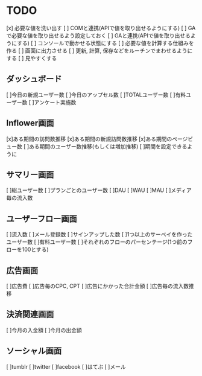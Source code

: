# TODO
[x] 必要な値を洗い出す
[ ] COMと連携(APIで値を取り出せるようにする)
[ ] GAで必要な値を取り出せるよう設定しておく
[ ] GAと連携(APIで値を取り出せるようにする)
[ ] コンソールで動かせる状態にする
[ ] 必要な値を計算する仕組みを作る
[ ] 画面に出力させる
[ ] 更新, 計算, 保存などをルーチンでまわせるようにする
[ ] 見やすくする

## ダッシュボード
[ ]今日の新規ユーザー数
[ ]今日のアップセル数
[ ]TOTALユーザー数
[ ]有料ユーザー数
[ ]アンケート実施数

##  Inflower画面
[x]ある期間の訪問数推移
[x]ある期間の新規訪問数推移
[x]ある期間のページビュー数
[ ]ある期間のユーザー数推移(もしくは増加推移)
[ ]期間を設定できるように

## サマリー画面
[ ]総ユーザー数
[ ]プランごとのユーザー数
[ ]DAU
[ ]WAU
[ ]MAU
[ ]メディア毎の流入数

## ユーザーフロー画面
[ ]流入数
[ ]メール登録数
[ ]サインアップした数
[ ]1つ以上のサーベイを作ったユーザー数
[ ]有料ユーザー数
[ ]それぞれのフローのパーセンテージ(1つ前のフローを100とする)

## 広告画面
[ ]広告費
[ ]広告毎のCPC, CPT
[ ]広告にかかった合計金額
[ ]広告毎の流入数推移

##  決済関連画面
[ ]今月の入金額
[ ]今月の出金額

## ソーシャル画面
[ ]tumblr
[ ]twitter
[ ]facebook
[ ]はてぶ
[ ]メール
